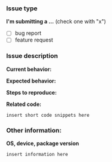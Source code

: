 <!--
We will close this issue if you don't provide the needed information.

Please remember, the github issues is __NOT__ for support requests and general questions. It is for bugs and feature requests only.
Please read https://github.com/akveo/react-native-ui-kitten/blob/master/CONTRIBUTING.md and search
existing issues (both open and closed) prior to opening any new issue and ensure you follow the instructions therein.
-->

### Issue type

**I'm submitting a ...**  (check one with "x")

* [ ] bug report
* [ ] feature request

### Issue description

**Current behavior:**
<!-- Describe how the bug manifests. -->

**Expected behavior:**
<!-- Describe what the behavior would be without the bug. -->

**Steps to reproduce:**
<!--  Please explain the steps required to duplicate the issue, especially if you are able to provide a sample application. -->

**Related code:**
<!-- If you are able to illustrate the bug or feature request with an example, please provide a sample application. -->

```
insert short code snippets here
```

### Other information:

**OS, device, package version**
```
insert information here
```
